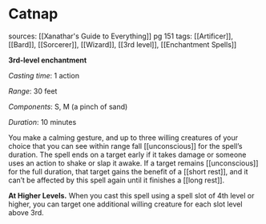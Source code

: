# Catnap
sources: [[Xanathar's Guide to Everything]] pg 151
tags: [[Artificer]], [[Bard]], [[Sorcerer]], [[Wizard]], [[3rd level]], [[Enchantment Spells]]

**3rd-level enchantment**

*Casting time*: 1 action

*Range*: 30 feet

*Components*: S, M (a pinch of sand)

*Duration*: 10 minutes

You make a calming gesture, and up to three willing creatures of your choice that you can see within range fall [[unconscious]] for the spell’s duration. The spell ends on a target early if it takes damage or someone uses an action to shake or slap it awake. If a target remains [[unconscious]] for the full duration, that target gains the benefit of a [[short rest]], and it can’t be affected by this spell again until it finishes a [[long rest]].

**At Higher Levels.** When you cast this spell using a spell slot of 4th level or higher, you can target one additional willing creature for each slot level above 3rd.
